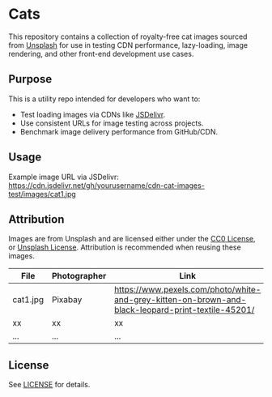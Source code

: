 # Cats

This repository contains a collection of royalty-free cat images sourced from [Unsplash](https://unsplash.com) for use in testing CDN performance, lazy-loading, image rendering, and other front-end development use cases.

## Purpose

This is a utility repo intended for developers who want to:

- Test loading images via CDNs like [JSDelivr](https://www.jsdelivr.com/).
- Use consistent URLs for image testing across projects.
- Benchmark image delivery performance from GitHub/CDN.

## Usage

Example image URL via JSDelivr:
https://cdn.jsdelivr.net/gh/yourusername/cdn-cat-images-test/images/cat1.jpg


## Attribution

Images are from Unsplash and are licensed either under the [CC0 License](https://creativecommons.org/public-domain/cc0/), or [Unsplash License](https://unsplash.com/license). Attribution is recommended when reusing these images.

| File        | Photographer | Link |
|-------------|--------------|------|
| cat1.jpg    | Pixabay     | https://www.pexels.com/photo/white-and-grey-kitten-on-brown-and-black-leopard-print-textile-45201/ |
| xx    | xx   | xx |
| ...         | ...          | ...  |

## License

See [LICENSE](./LICENSE) for details.
